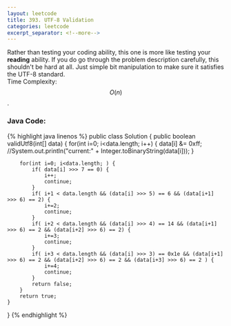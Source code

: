 ```yaml
---
layout: leetcode
title: 393. UTF-8 Validation
categories: leetcode
excerpt_separator: <!--more-->
---
```

Rather than testing your coding ability, this one is more like testing your **reading** ability. If you do go through the problem description carefully, this shouldn't be hard at all. Just simple bit manipulation to make sure it satisfies the UTF-8 standard.  
Time Complexity: $$O(n)$$. 
<!--more-->
### Java Code:
{% highlight java linenos %}
public class Solution {
    public boolean validUtf8(int[] data) {
        for(int i=0; i<data.length; i++) {
            data[i] &= 0xff;
            //System.out.println("current:" + Integer.toBinaryString(data[i]));
        }
            
        for(int i=0; i<data.length; ) {
            if( data[i] >>> 7 == 0) {
                i++;
                continue;
            }
            if( i+1 < data.length && (data[i] >>> 5) == 6 && (data[i+1] >>> 6) == 2) {
                i+=2;
                continue;
            }
            if( i+2 < data.length && (data[i] >>> 4) == 14 && (data[i+1] >>> 6) == 2 && (data[i+2] >>> 6) == 2) {
                i+=3;
                continue;
            }
            if( i+3 < data.length && (data[i] >>> 3) == 0x1e && (data[i+1] >>> 6) == 2 && (data[i+2] >>> 6) == 2 && (data[i+3] >>> 6) == 2 ) {
                i+=4;
                continue;
            }
            return false;
        }
        return true;
    }
}
{% endhighlight %}
